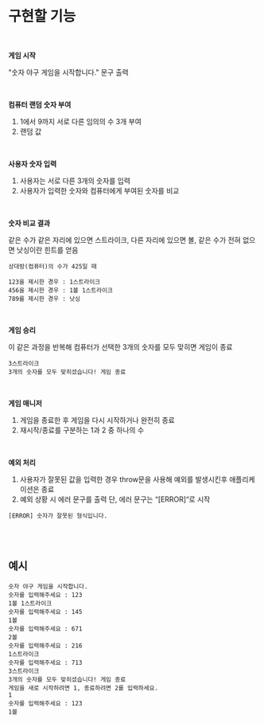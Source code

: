# 구현할 기능

<br />

**게임 시작**

"숫자 야구 게임을 시작합니다." 문구 출력

<br />

**컴퓨터 랜덤 숫자 부여**

1. 1에서 9까지 서로 다른 임의의 수 3개 부여
2. 랜덤 값

<br />

**사용자 숫자 입력**

1. 사용자는 서로 다른 3개의 숫자를 입력
2. 사용자가 입력한 숫자와 컴퓨터에게 부여된 숫자를 비교

<br />

**숫자 비교 결과**

같은 수가 같은 자리에 있으면 스트라이크, 다른 자리에 있으면 볼, 같은 수가 전혀 없으면 낫싱이란 힌트를 얻음<br />

```plaintext
상대방(컴퓨터)의 수가 425일 때

123을 제시한 경우 : 1스트라이크
456을 제시한 경우 : 1볼 1스트라이크
789를 제시한 경우 : 낫싱
```

<br />

**게임 승리**

이 같은 과정을 반복해 컴퓨터가 선택한 3개의 숫자를 모두 맞히면 게임이 종료<br />

```plaintext
3스트라이크
3개의 숫자를 모두 맞히셨습니다! 게임 종료
```

<br />

**게임 매니저**

1. 게임을 종료한 후 게임을 다시 시작하거나 완전히 종료
2. 재시작/종료를 구분하는 1과 2 중 하나의 수

<br />

**예외 처리**

1. 사용자가 잘못된 값을 입력한 경우 throw문을 사용해 예외를 발생시킨후 애플리케이션은 종료
2. 예외 상황 시 에러 문구를 출력 단, 에러 문구는 “[ERROR]“로 시작 <br />

```plaintext
[ERROR] 숫자가 잘못된 형식입니다.
```

<br />
<br />

## 예시

```plaintext
숫자 야구 게임을 시작합니다.
숫자를 입력해주세요 : 123
1볼 1스트라이크
숫자를 입력해주세요 : 145
1볼
숫자를 입력해주세요 : 671
2볼
숫자를 입력해주세요 : 216
1스트라이크
숫자를 입력해주세요 : 713
3스트라이크
3개의 숫자를 모두 맞히셨습니다! 게임 종료
게임을 새로 시작하려면 1, 종료하려면 2를 입력하세요.
1
숫자를 입력해주세요 : 123
1볼
```
